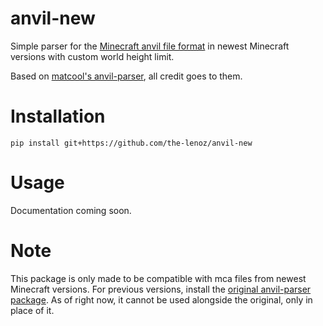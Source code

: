 # anvil-new

Simple parser for the [Minecraft anvil file format](https://minecraft.gamepedia.com/Anvil_file_format) in newest Minecraft versions with custom world height limit.

Based on [matcool's anvil-parser](https://github.com/matcool/anvil-parser), all credit goes to them.
# Installation
```
pip install git+https://github.com/the-lenoz/anvil-new
```

# Usage
Documentation coming soon.

# Note
This package is only made to be compatible with mca files from newest Minecraft versions. For previous versions, install the [original anvil-parser package](https://pypi.org/project/anvil-parser/). 
As of right now, it cannot be used alongside the original, only in place of it.
